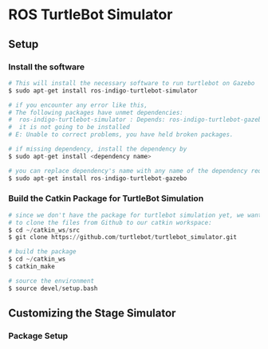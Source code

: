 ROS TurtleBot Simulator
===
## Setup
### Install the software
```python
# This will install the necessary software to run turtlebot on Gazebo
$ sudo apt-get install ros-indigo-turtlebot-simulator

# if you encounter any error like this,
# The following packages have unmet dependencies:
#  ros-indigo-turtlebot-simulator : Depends: ros-indigo-turtlebot-gazebo but
#  it is not going to be installed
# E: Unable to correct problems, you have held broken packages.

# if missing dependency, install the dependency by
$ sudo apt-get install <dependency name>

# you can replace dependency's name with any name of the dependency required
$ sudo apt-get install ros-indigo-turtlebot-gazebo
```

### Build the Catkin Package for TurtleBot Simulation
```python
# since we don't have the package for turtlebot simulation yet, we want
# to clone the files from Github to our catkin workspace:
$ cd ~/catkin_ws/src
$ git clone https://github.com/turtlebot/turtlebot_simulator.git

# build the package
$ cd ~/catkin_ws
$ catkin_make

# source the environment
$ source devel/setup.bash
```

## Customizing the Stage Simulator
### Package Setup
